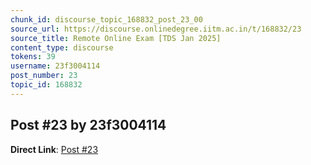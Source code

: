 ```yaml
---
chunk_id: discourse_topic_168832_post_23_00
source_url: https://discourse.onlinedegree.iitm.ac.in/t/168832/23
source_title: Remote Online Exam [TDS Jan 2025]
content_type: discourse
tokens: 39
username: 23f3004114
post_number: 23
topic_id: 168832
---
```


## Post #23 by 23f3004114

**Direct Link**: [Post #23](https://discourse.onlinedegree.iitm.ac.in/t/168832/23)
